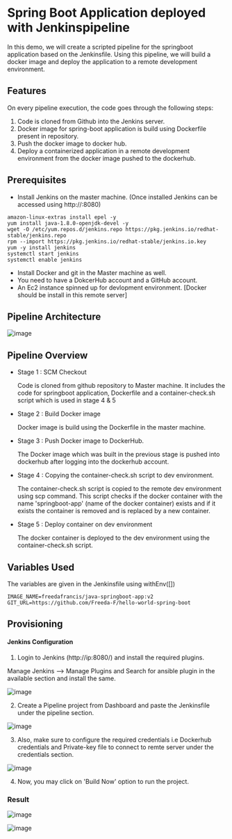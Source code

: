 # Spring Boot Application deployed with Jenkinspipeline

In this demo, we will create a scripted pipeline for the springboot application based on the Jenkinsfile. Using this pipeline, we will build a docker image and deploy the application to a remote development environment.

## Features

On every pipeline execution, the code goes through the following steps:

1. Code is cloned from Github into the Jenkins server.
2. Docker image for spring-boot application is build using Dockerfile present in repository.
3. Push the docker image to docker hub.
4. Deploy a containerized application in a remote development environment from the docker image pushed to the dockerhub.

## Prerequisites

- Install Jenkins on the master machine. (Once installed Jenkins can be accessed using http://<public-Ip>:8080)
```
amazon-linux-extras install epel -y
yum install java-1.8.0-openjdk-devel -y
wget -O /etc/yum.repos.d/jenkins.repo https://pkg.jenkins.io/redhat-stable/jenkins.repo
rpm --import https://pkg.jenkins.io/redhat-stable/jenkins.io.key
yum -y install jenkins
systemctl start jenkins
systemctl enable jenkins
```
- Install Docker and git in the Master machine as well.
- You need to have a DokcerHub account and a GitHub account.
- An Ec2 instance spinned up for devlopment environment. [Docker should be install in this remote server]

## Pipeline Architecture
  
![image](https://user-images.githubusercontent.com/93197553/153228734-33aa0a81-d38c-47dc-a9b4-b7f142406a07.png)

## Pipeline Overview

- Stage 1 : SCM Checkout
  
  Code is cloned from github repository to Master machine. It includes the code for springboot application, Dockerfile and a container-check.sh script which is used in stage 4 & 5
  
- Stage 2 : Build Docker image
  
  Docker image is build using the Dockerfile in the master machine.
  
- Stage 3 : Push Docker image to DockerHub.
  
  The Docker image which was built in the previous stage is pushed into dockerhub after logging into the dockerhub account.
  
- Stage 4 : Copying the container-check.sh script to dev environment.
  
  The container-check.sh script is copied to the remote dev environment using scp command. This script checks if the docker container with the name 'springboot-app' (name of the docker container) exists and if it exists the container is removed and is replaced by a new container.
  
- Stage 5 : Deploy container on dev environment
  
  The docker container is deployed to the dev environment using the container-check.sh script. 
  
  
## Variables Used

The variables are given in the Jenkinsfile using withEnv([])  

```
IMAGE_NAME=freedafrancis/java-springboot-app:v2
GIT_URL=https://github.com/Freeda-F/hello-world-spring-boot 
```
 
## Provisioning
  
#### Jenkins Configuration

1. Login to Jenkins (http://ip:8080/) and install the required plugins.

Manage Jenkins --> Manage Plugins and Search for ansible plugin in the available section and install the same.
  
![image](https://user-images.githubusercontent.com/93197553/150861966-91eb05e8-dcb2-4246-af13-a74ef4e2ea4a.png)

 2. Create a Pipeline project from Dashboard and paste the Jenkinsfile under the pipeline section.
 
 ![image](https://user-images.githubusercontent.com/93197553/153234998-08e616f0-f7be-4d36-a610-a627231b0b92.png)
  
 3. Also, make sure to configure the required credentials i.e Dockerhub credentials and Private-key file to connect to remte server under the credentials section.
 
  ![image](https://user-images.githubusercontent.com/93197553/153235639-c3dbfb36-3bf4-423c-a7b0-576649441b77.png)

4. Now, you may click on 'Build Now' option to run the project. 

### Result
![image](https://user-images.githubusercontent.com/93197553/153219985-bebade12-c1a0-40f6-a1f8-305bd39a3587.png)


![image](https://user-images.githubusercontent.com/93197553/153220108-067db205-9f60-4779-87e2-1479dc7c85c9.png)


